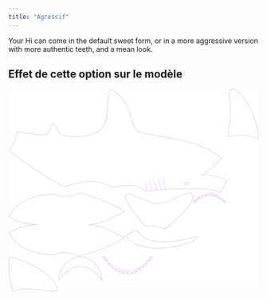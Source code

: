 ```yaml
---
title: "Agressif"
---
```


Your Hi can come in the default sweet form, or in a more aggressive version with more authentic teeth, and a mean look.

## Effet de cette option sur le modèle

![Cette image montre l'effet de cette option en superposant plusieurs variantes qui ont une valeur différente pour cette option](hi_aggressive_sample.svg "Effet de cette option sur le modèle")
